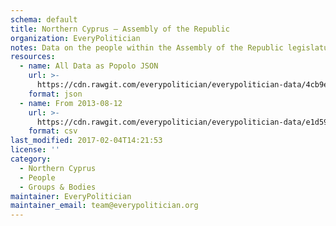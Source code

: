 ```yaml
---
schema: default
title: Northern Cyprus — Assembly of the Republic
organization: EveryPolitician
notes: Data on the people within the Assembly of the Republic legislature of Northern Cyprus.
resources:
  - name: All Data as Popolo JSON
    url: >-
      https://cdn.rawgit.com/everypolitician/everypolitician-data/4cb9ea427b1a4a1fd1671fba6b8abd630b25eb68/data/Northern_Cyprus/Assembly/ep-popolo-v1.0.json
    format: json
  - name: From 2013-08-12
    url: >-
      https://cdn.rawgit.com/everypolitician/everypolitician-data/e1d590b5a0bca8609b92e0f1b6d8c24558b4951f/data/Northern_Cyprus/Assembly/term-14.csv
    format: csv
last_modified: 2017-02-04T14:21:53
license: ''
category:
  - Northern Cyprus
  - People
  - Groups & Bodies
maintainer: EveryPolitician
maintainer_email: team@everypolitician.org
---
```

